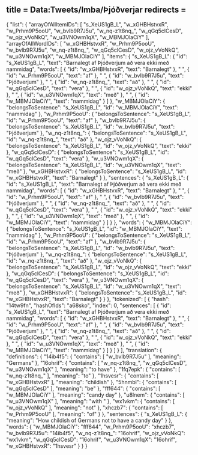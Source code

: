 title = Data:Tweets/Imba/Þjóðverjar
redirects =
---

{
    "list": {
        "arrayOfAllItemIDs": [
            "s_XeUS1gB_L",
            "w_xGHBHstvxR",
            "w_Prhm9P5ooU",
            "w_bvlb9R7J5u",
            "w_nq-z1t8nq_",
            "w_qGq5clCesD",
            "w_ojz_vVoNkQ",
            "w_u3VNOwm1qX",
            "w_MBMJOlaCiY"
        ],
        "arrayOfAllWordIDs": [
            "w_xGHBHstvxR",
            "w_Prhm9P5ooU",
            "w_bvlb9R7J5u",
            "w_nq-z1t8nq_",
            "w_qGq5clCesD",
            "w_ojz_vVoNkQ",
            "w_u3VNOwm1qX",
            "w_MBMJOlaCiY"
        ],
        "items": {
            "s_XeUS1gB_L": {
                "id": "s_XeUS1gB_L",
                "text": "Barnalegt af Þjóðverjum að vera ekki með nammidag",
                "words": [
                    {
                        "id": "w_xGHBHstvxR",
                        "text": "Barnalegt"
                    },
                    " ",
                    {
                        "id": "w_Prhm9P5ooU",
                        "text": "af"
                    },
                    " ",
                    {
                        "id": "w_bvlb9R7J5u",
                        "text": "Þjóðverjum"
                    },
                    " ",
                    {
                        "id": "w_nq-z1t8nq_",
                        "text": "að"
                    },
                    " ",
                    {
                        "id": "w_qGq5clCesD",
                        "text": "vera"
                    },
                    " ",
                    {
                        "id": "w_ojz_vVoNkQ",
                        "text": "ekki"
                    },
                    " ",
                    {
                        "id": "w_u3VNOwm1qX",
                        "text": "með"
                    },
                    " ",
                    {
                        "id": "w_MBMJOlaCiY",
                        "text": "nammidag"
                    }
                ]
            },
            "w_MBMJOlaCiY": {
                "belongsToSentence": "s_XeUS1gB_L",
                "id": "w_MBMJOlaCiY",
                "text": "nammidag"
            },
            "w_Prhm9P5ooU": {
                "belongsToSentence": "s_XeUS1gB_L",
                "id": "w_Prhm9P5ooU",
                "text": "af"
            },
            "w_bvlb9R7J5u": {
                "belongsToSentence": "s_XeUS1gB_L",
                "id": "w_bvlb9R7J5u",
                "text": "Þjóðverjum"
            },
            "w_nq-z1t8nq_": {
                "belongsToSentence": "s_XeUS1gB_L",
                "id": "w_nq-z1t8nq_",
                "text": "að"
            },
            "w_ojz_vVoNkQ": {
                "belongsToSentence": "s_XeUS1gB_L",
                "id": "w_ojz_vVoNkQ",
                "text": "ekki"
            },
            "w_qGq5clCesD": {
                "belongsToSentence": "s_XeUS1gB_L",
                "id": "w_qGq5clCesD",
                "text": "vera"
            },
            "w_u3VNOwm1qX": {
                "belongsToSentence": "s_XeUS1gB_L",
                "id": "w_u3VNOwm1qX",
                "text": "með"
            },
            "w_xGHBHstvxR": {
                "belongsToSentence": "s_XeUS1gB_L",
                "id": "w_xGHBHstvxR",
                "text": "Barnalegt"
            }
        },
        "sentences": {
            "s_XeUS1gB_L": {
                "id": "s_XeUS1gB_L",
                "text": "Barnalegt af Þjóðverjum að vera ekki með nammidag",
                "words": [
                    {
                        "id": "w_xGHBHstvxR",
                        "text": "Barnalegt"
                    },
                    " ",
                    {
                        "id": "w_Prhm9P5ooU",
                        "text": "af"
                    },
                    " ",
                    {
                        "id": "w_bvlb9R7J5u",
                        "text": "Þjóðverjum"
                    },
                    " ",
                    {
                        "id": "w_nq-z1t8nq_",
                        "text": "að"
                    },
                    " ",
                    {
                        "id": "w_qGq5clCesD",
                        "text": "vera"
                    },
                    " ",
                    {
                        "id": "w_ojz_vVoNkQ",
                        "text": "ekki"
                    },
                    " ",
                    {
                        "id": "w_u3VNOwm1qX",
                        "text": "með"
                    },
                    " ",
                    {
                        "id": "w_MBMJOlaCiY",
                        "text": "nammidag"
                    }
                ]
            }
        },
        "words": {
            "w_MBMJOlaCiY": {
                "belongsToSentence": "s_XeUS1gB_L",
                "id": "w_MBMJOlaCiY",
                "text": "nammidag"
            },
            "w_Prhm9P5ooU": {
                "belongsToSentence": "s_XeUS1gB_L",
                "id": "w_Prhm9P5ooU",
                "text": "af"
            },
            "w_bvlb9R7J5u": {
                "belongsToSentence": "s_XeUS1gB_L",
                "id": "w_bvlb9R7J5u",
                "text": "Þjóðverjum"
            },
            "w_nq-z1t8nq_": {
                "belongsToSentence": "s_XeUS1gB_L",
                "id": "w_nq-z1t8nq_",
                "text": "að"
            },
            "w_ojz_vVoNkQ": {
                "belongsToSentence": "s_XeUS1gB_L",
                "id": "w_ojz_vVoNkQ",
                "text": "ekki"
            },
            "w_qGq5clCesD": {
                "belongsToSentence": "s_XeUS1gB_L",
                "id": "w_qGq5clCesD",
                "text": "vera"
            },
            "w_u3VNOwm1qX": {
                "belongsToSentence": "s_XeUS1gB_L",
                "id": "w_u3VNOwm1qX",
                "text": "með"
            },
            "w_xGHBHstvxR": {
                "belongsToSentence": "s_XeUS1gB_L",
                "id": "w_xGHBHstvxR",
                "text": "Barnalegt"
            }
        }
    },
    "tokenized": [
        {
            "hash": "14tw9fn",
            "hashOfIds": "a68sko",
            "index": 0,
            "sentences": [
                {
                    "id": "s_XeUS1gB_L",
                    "text": "Barnalegt af Þjóðverjum að vera ekki með nammidag",
                    "words": [
                        {
                            "id": "w_xGHBHstvxR",
                            "text": "Barnalegt"
                        },
                        " ",
                        {
                            "id": "w_Prhm9P5ooU",
                            "text": "af"
                        },
                        " ",
                        {
                            "id": "w_bvlb9R7J5u",
                            "text": "Þjóðverjum"
                        },
                        " ",
                        {
                            "id": "w_nq-z1t8nq_",
                            "text": "að"
                        },
                        " ",
                        {
                            "id": "w_qGq5clCesD",
                            "text": "vera"
                        },
                        " ",
                        {
                            "id": "w_ojz_vVoNkQ",
                            "text": "ekki"
                        },
                        " ",
                        {
                            "id": "w_u3VNOwm1qX",
                            "text": "með"
                        },
                        " ",
                        {
                            "id": "w_MBMJOlaCiY",
                            "text": "nammidag"
                        }
                    ]
                }
            ]
        }
    ],
    "translation": {
        "definitions": {
            "14ib4f5": {
                "contains": [
                    "w_bvlb9R7J5u"
                ],
                "meaning": "Germans"
            },
            "16ohrif": {
                "contains": [
                    "w_nq-z1t8nq_",
                    "w_qGq5clCesD",
                    "w_u3VNOwm1qX"
                ],
                "meaning": "to have"
            },
            "1fq7epk": {
                "contains": [
                    "w_nq-z1t8nq_"
                ],
                "meaning": "to"
            },
            "1hsvesr": {
                "contains": [
                    "w_xGHBHstvxR"
                ],
                "meaning": "childish"
            },
            "5hnmbl": {
                "contains": [
                    "w_qGq5clCesD"
                ],
                "meaning": "be"
            },
            "fff644": {
                "contains": [
                    "w_MBMJOlaCiY"
                ],
                "meaning": "candy day"
            },
            "u8lnem": {
                "contains": [
                    "w_u3VNOwm1qX"
                ],
                "meaning": "with "
            },
            "wx1vkm": {
                "contains": [
                    "w_ojz_vVoNkQ"
                ],
                "meaning": "not"
            },
            "xhczb7": {
                "contains": [
                    "w_Prhm9P5ooU"
                ],
                "meaning": "of"
            }
        },
        "sentences": {
            "s_XeUS1gB_L": {
                "meaning": "How childish of Germans not to have a candy day"
            }
        },
        "words": {
            "w_MBMJOlaCiY": "fff644",
            "w_Prhm9P5ooU": "xhczb7",
            "w_bvlb9R7J5u": "14ib4f5",
            "w_nq-z1t8nq_": "16ohrif",
            "w_ojz_vVoNkQ": "wx1vkm",
            "w_qGq5clCesD": "16ohrif",
            "w_u3VNOwm1qX": "16ohrif",
            "w_xGHBHstvxR": "1hsvesr"
        }
    }
}